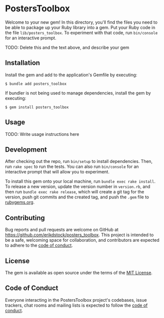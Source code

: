 # PostersToolbox

Welcome to your new gem! In this directory, you'll find the files you need to be able to package up your Ruby library into a gem. Put your Ruby code in the file `lib/posters_toolbox`. To experiment with that code, run `bin/console` for an interactive prompt.

TODO: Delete this and the text above, and describe your gem

## Installation

Install the gem and add to the application's Gemfile by executing:

    $ bundle add posters_toolbox

If bundler is not being used to manage dependencies, install the gem by executing:

    $ gem install posters_toolbox

## Usage

TODO: Write usage instructions here

## Development

After checking out the repo, run `bin/setup` to install dependencies. Then, run `rake spec` to run the tests. You can also run `bin/console` for an interactive prompt that will allow you to experiment.

To install this gem onto your local machine, run `bundle exec rake install`. To release a new version, update the version number in `version.rb`, and then run `bundle exec rake release`, which will create a git tag for the version, push git commits and the created tag, and push the `.gem` file to [rubygems.org](https://rubygems.org).

## Contributing

Bug reports and pull requests are welcome on GitHub at https://github.com/erikdstock/posters_toolbox. This project is intended to be a safe, welcoming space for collaboration, and contributors are expected to adhere to the [code of conduct](https://github.com/erikdstock/posters_toolbox/blob/master/CODE_OF_CONDUCT.md).

## License

The gem is available as open source under the terms of the [MIT License](https://opensource.org/licenses/MIT).

## Code of Conduct

Everyone interacting in the PostersToolbox project's codebases, issue trackers, chat rooms and mailing lists is expected to follow the [code of conduct](https://github.com/erikdstock/posters_toolbox/blob/master/CODE_OF_CONDUCT.md).
